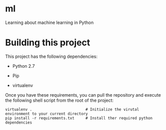 ml
==

Learning about machine learning in Python

# Building this project
This project has the following dependencies:

* Python 2.7

* Pip

* virtualenv

Once you have these requirements, you can pull the repository and execute the following shell script from the root of the project:
```
virtualenv .                        # Initialize the virutal environment to your current directory
pip install -r requirements.txt     # Install ther required python dependencies
```
